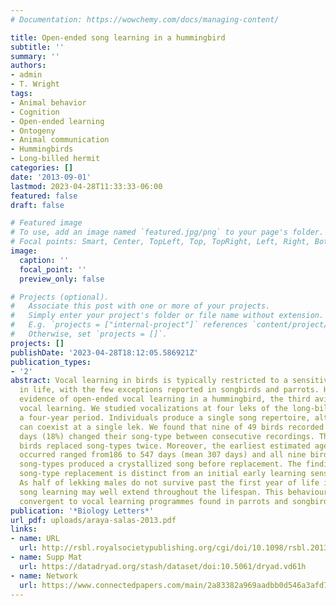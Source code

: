 ```yaml
---
# Documentation: https://wowchemy.com/docs/managing-content/

title: Open-ended song learning in a hummingbird
subtitle: ''
summary: ''
authors:
- admin
- T. Wright
tags:
- Animal behavior
- Cognition
- Open-ended learning
- Ontogeny
- Animal communication
- Hummingbirds
- Long-billed hermit
categories: []
date: '2013-09-01'
lastmod: 2023-04-28T11:33:33-06:00
featured: false
draft: false

# Featured image
# To use, add an image named `featured.jpg/png` to your page's folder.
# Focal points: Smart, Center, TopLeft, Top, TopRight, Left, Right, BottomLeft, Bottom, BottomRight.
image:
  caption: ''
  focal_point: ''
  preview_only: false

# Projects (optional).
#   Associate this post with one or more of your projects.
#   Simply enter your project's folder or file name without extension.
#   E.g. `projects = ["internal-project"]` references `content/project/deep-learning/index.md`.
#   Otherwise, set `projects = []`.
projects: []
publishDate: '2023-04-28T18:12:05.586921Z'
publication_types:
- '2'
abstract: Vocal learning in birds is typically restricted to a sensitive period early
  in life, with the few exceptions reported in songbirds and parrots. Here, we present
  evidence of open-ended vocal learning in a hummingbird, the third avian group with
  vocal learning. We studied vocalizations at four leks of the long-billed hermit Phaethornis  longirostris during
  a four-year period. Individuals produce a single song repertoire, although several song-types
  can coexist at a single lek. We found that nine of 49 birds recorded on multiple
  days (18%) changed their song-type between consecutive recordings. Three of these
  birds replaced song-types twice. Moreover, the earliest estimated age when song replacement
  occurred ranged from186 to 547 days (mean 307 days) and all nine birds who replaced
  song-types produced a crystallized song before replacement. The findings indicate that
  song-type replacement is distinct from an initial early learning sensitive period.
  As half of lekking males do not survive past the first year of life in this species,
  song learning may well extend throughout the lifespan. This behaviour would be
  convergent to vocal learning programmes found in parrots and songbirds.
publication: '*Biology Letters*'
url_pdf: uploads/araya-salas-2013.pdf
links:
- name: URL
  url: http://rsbl.royalsocietypublishing.org/cgi/doi/10.1098/rsbl.2013.0625
- name: Supp Mat
  url: https://datadryad.org/stash/dataset/doi:10.5061/dryad.vd61h
- name: Network
  url: https://www.connectedpapers.com/main/2a83382a969aadbb0d546a3afd72a620612cd028
---
```

